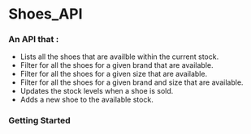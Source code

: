 # Shoes_API
### An API that :
* Lists all the shoes that are availble within the current stock.
* Filter for all the shoes for a given brand that are available.
* Filter for all the shoes for a given size that are available.
* Filter for all the shoes for a given brand and size that are available.
* Updates the stock levels when a shoe is sold.
* Adds a new shoe to the available stock.

### Getting Started
